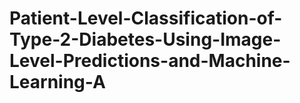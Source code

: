 # Patient-Level-Classification-of-Type-2-Diabetes-Using-Image-Level-Predictions-and-Machine-Learning-A